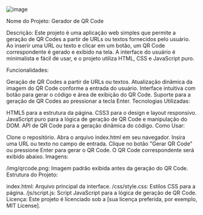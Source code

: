 ![image](https://github.com/user-attachments/assets/92f0c207-737c-4f7e-bc0f-b7d2dee49b1b)

Nome do Projeto: Gerador de QR Code

Descrição:
Este projeto é uma aplicação web simples que permite a geração de QR Codes a partir de URLs ou textos fornecidos pelo usuário. Ao inserir uma URL ou texto e clicar em um botão, um QR Code correspondente é gerado e exibido na tela. A interface do usuário é minimalista e fácil de usar, e o projeto utiliza HTML, CSS e JavaScript puro.

Funcionalidades:

Geração de QR Codes a partir de URLs ou textos.
Atualização dinâmica da imagem do QR Code conforme a entrada do usuário.
Interface intuitiva com botão para gerar o código e área de exibição do QR Code.
Suporte para a geração de QR Codes ao pressionar a tecla Enter.
Tecnologias Utilizadas:

HTML5 para a estrutura da página.
CSS3 para o design e layout responsivo.
JavaScript puro para a lógica de geração de QR Code e manipulação do DOM.
API de QR Code para a geração dinâmica do código.
Como Usar:

Clone o repositório.
Abra o arquivo index.html em seu navegador.
Insira uma URL ou texto no campo de entrada.
Clique no botão "Gerar QR Code" ou pressione Enter para gerar o QR Code.
O QR Code correspondente será exibido abaixo.
Imagens:

/img/qrcode.png: Imagem padrão exibida antes da geração do QR Code.
Estrutura do Projeto:

index.html: Arquivo principal da interface.
/css/style.css: Estilos CSS para a página.
/js/script.js: Script JavaScript para a lógica de geração de QR Code.
Licença:
Este projeto é licenciado sob a [sua licença preferida, por exemplo, MIT License].
